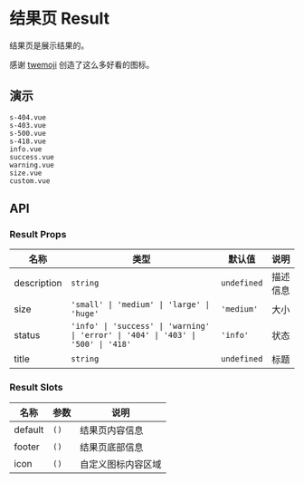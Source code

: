 # 结果页 Result

结果页是展示结果的。

感谢 [twemoji](https://github.com/twitter/twemoji) 创造了这么多好看的图标。

## 演示

```demo
s-404.vue
s-403.vue
s-500.vue
s-418.vue
info.vue
success.vue
warning.vue
size.vue
custom.vue
```

## API

### Result Props

| 名称 | 类型 | 默认值 | 说明 |
| --- | --- | --- | --- |
| description | `string` | `undefined` | 描述信息 |
| size | `'small' \| 'medium' \| 'large' \| 'huge'` | `'medium'` | 大小 |
| status | `'info' \| 'success' \| 'warning' \| 'error' \| '404' \| '403' \| '500' \| '418'` | `'info'` | 状态 |
| title | `string` | `undefined` | 标题 |

### Result Slots

| 名称    | 参数 | 说明               |
| ------- | ---- | ------------------ |
| default | `()` | 结果页内容信息     |
| footer  | `()` | 结果页底部信息     |
| icon    | `()` | 自定义图标内容区域 |
